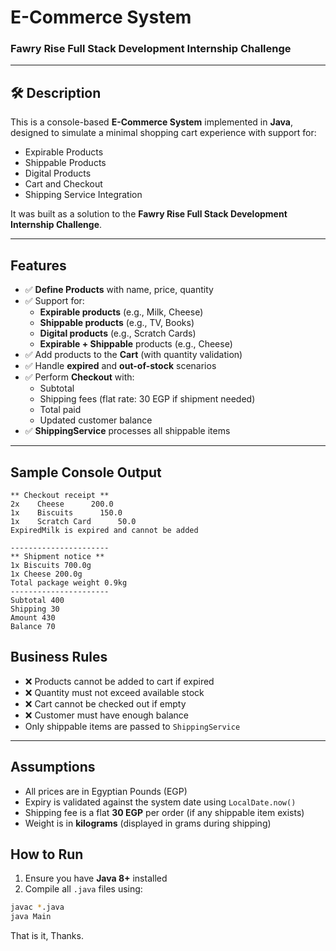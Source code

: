#  E-Commerce System  
### Fawry Rise Full Stack Development Internship Challenge  

---

## 🛠 Description

This is a console-based **E-Commerce System** implemented in **Java**, designed to simulate a minimal shopping cart experience with support for:

- Expirable Products  
- Shippable Products  
- Digital Products  
- Cart and Checkout  
- Shipping Service Integration  

It was built as a solution to the **Fawry Rise Full Stack Development Internship Challenge**.

---

##  Features

- ✅ **Define Products** with name, price, quantity
- ✅ Support for:
  - **Expirable products** (e.g., Milk, Cheese)
  - **Shippable products** (e.g., TV, Books)
  - **Digital products** (e.g., Scratch Cards)
  - **Expirable + Shippable** products (e.g., Cheese)
- ✅ Add products to the **Cart** (with quantity validation)
- ✅ Handle **expired** and **out-of-stock** scenarios
- ✅ Perform **Checkout** with:
  - Subtotal
  - Shipping fees (flat rate: 30 EGP if shipment needed)
  - Total paid
  - Updated customer balance
- ✅ **ShippingService** processes all shippable items

---
##  Sample Console Output

```
** Checkout receipt **
2x    Cheese      200.0
1x    Biscuits      150.0
1x    Scratch Card      50.0
ExpiredMilk is expired and cannot be added

----------------------
** Shipment notice **
1x Biscuits 700.0g
1x Cheese 200.0g
Total package weight 0.9kg
----------------------
Subtotal 400
Shipping 30
Amount 430
Balance 70
```
##  Business Rules

- ❌ Products cannot be added to cart if expired
- ❌ Quantity must not exceed available stock
- ❌ Cart cannot be checked out if empty
- ❌ Customer must have enough balance
-  Only shippable items are passed to `ShippingService`

---

##  Assumptions

- All prices are in Egyptian Pounds (EGP)
- Expiry is validated against the system date using `LocalDate.now()`
- Shipping fee is a flat **30 EGP** per order (if any shippable item exists)
- Weight is in **kilograms** (displayed in grams during shipping)

##  How to Run

1. Ensure you have **Java 8+** installed
2. Compile all `.java` files using:

```bash
javac *.java
java Main
```

That is it, Thanks.




